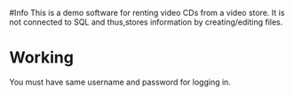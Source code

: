 #Info
This is a demo software for renting video CDs from a video store.
It is not connected to SQL and thus,stores information by creating/editing files.

# Working
You must have same username and password for logging in.
